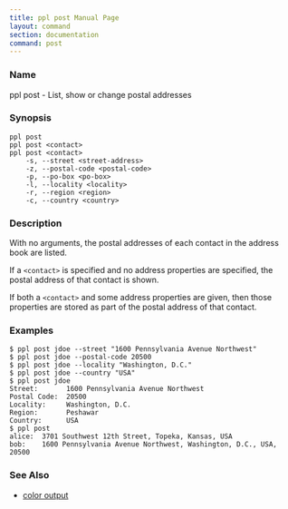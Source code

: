 ```yaml
---
title: ppl post Manual Page
layout: command
section: documentation
command: post
---
```


### Name

ppl post - List, show or change postal addresses

### Synopsis

    ppl post
    ppl post <contact>
    ppl post <contact>
        -s, --street <street-address>
        -z, --postal-code <postal-code>
        -p, --po-box <po-box>
        -l, --locality <locality>
        -r, --region <region>
        -c, --country <country>

### Description

With no arguments, the postal addresses of each contact in the address book are
listed.

If a `<contact>` is specified and no address properties are specified, the
postal address of that contact is shown.

If both a `<contact>` and some address properties are given, then those
properties are stored as part of the postal address of that contact.

### Examples

    $ ppl post jdoe --street "1600 Pennsylvania Avenue Northwest"
    $ ppl post jdoe --postal-code 20500
    $ ppl post jdoe --locality "Washington, D.C."
    $ ppl post jdoe --country "USA"
    $ ppl post jdoe
    Street:       1600 Pennsylvania Avenue Northwest
    Postal Code:  20500
    Locality:     Washington, D.C.
    Region:       Peshawar
    Country:      USA
    $ ppl post
    alice:  3701 Southwest 12th Street, Topeka, Kansas, USA
    bob:    1600 Pennsylvania Avenue Northwest, Washington, D.C., USA, 20500

### See Also

* [color output](/documentation/configuration/color_post)

